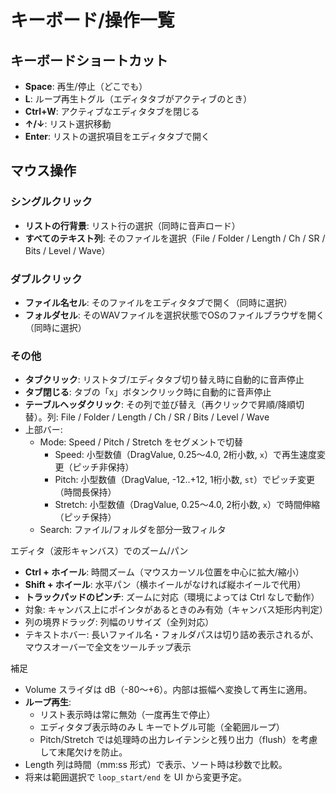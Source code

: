 # キーボード/操作一覧

## キーボードショートカット
- **Space**: 再生/停止（どこでも）
- **L**: ループ再生トグル（エディタタブがアクティブのとき）
- **Ctrl+W**: アクティブなエディタタブを閉じる
- **↑/↓**: リスト選択移動
- **Enter**: リストの選択項目をエディタタブで開く

## マウス操作
### シングルクリック
- **リストの行背景**: リスト行の選択（同時に音声ロード）
- **すべてのテキスト列**: そのファイルを選択（File / Folder / Length / Ch / SR / Bits / Level / Wave）

### ダブルクリック
- **ファイル名セル**: そのファイルをエディタタブで開く（同時に選択）
- **フォルダセル**: そのWAVファイルを選択状態でOSのファイルブラウザを開く（同時に選択）

### その他
- **タブクリック**: リストタブ/エディタタブ切り替え時に自動的に音声停止
- **タブ閉じる**: タブの「x」ボタンクリック時に自動的に音声停止
- **テーブルヘッダクリック**: その列で並び替え（再クリックで昇順/降順切替）。列: File / Folder / Length / Ch / SR / Bits / Level / Wave
- 上部バー:
  - Mode: Speed / Pitch / Stretch をセグメントで切替
    - Speed: 小型数値（DragValue, 0.25〜4.0, 2桁小数, `x`）で再生速度変更（ピッチ非保持）
    - Pitch: 小型数値（DragValue, -12..+12, 1桁小数, `st`）でピッチ変更（時間長保持）
    - Stretch: 小型数値（DragValue, 0.25〜4.0, 2桁小数, `x`）で時間伸縮（ピッチ保持）
  - Search: ファイル/フォルダを部分一致フィルタ
  
エディタ（波形キャンバス）でのズーム/パン
- **Ctrl + ホイール**: 時間ズーム（マウスカーソル位置を中心に拡大/縮小）
- **Shift + ホイール**: 水平パン（横ホイールがなければ縦ホイールで代用）
- **トラックパッドのピンチ**: ズームに対応（環境によっては Ctrl なしで動作）
- 対象: キャンバス上にポインタがあるときのみ有効（キャンバス矩形内判定）
- 列の境界ドラッグ: 列幅のリサイズ（全列対応）
- テキストホバー: 長いファイル名・フォルダパスは切り詰め表示されるが、マウスオーバーで全文をツールチップ表示

補足
- Volume スライダは dB（-80〜+6）。内部は振幅へ変換して再生に適用。
- **ループ再生**: 
  - リスト表示時は常に無効（一度再生で停止）
  - エディタタブ表示時のみ L キーでトグル可能（全範囲ループ）
  - Pitch/Stretch では処理時の出力レイテンシと残り出力（flush）を考慮して末尾欠けを防止。
- Length 列は時間（mm:ss 形式）で表示、ソート時は秒数で比較。
- 将来は範囲選択で `loop_start/end` を UI から変更予定。
